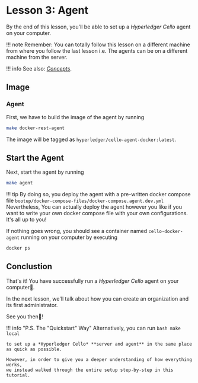 # Lesson 3: Agent

By the end of this lesson, you'll be able to set up a *Hyperledger Cello* agent on your computer.

!!! note
    Remember: You can totally follow this lesson on a different machine from where you follow the last lesson i.e.
    The agents can be on a different machine from the server.

!!! info
    See also: [*Concepts*](../concepts.md).

## Image
### Agent

First, we have to build the image of the agent by running

```bash
make docker-rest-agent
```

The image will be tagged as `hyperledger/cello-agent-docker:latest`.

## Start the Agent

Next, start the agent by running

```bash
make agent
```

!!! tip
    By doing so, you deploy the agent with a pre-written docker compose file `bootup/docker-compose-files/docker-compose.agent.dev.yml` Nevertheless, You can actually deploy the agent however you like if you want to write your own docker compose file with your own configurations. It's all up to you!

If nothing goes wrong, you should see a container named `cello-docker-agent` running on your computer by executing

```bash
docker ps
```

## Conclustion
That's it! You have successfully run a *Hyperledger Cello* agent on your computer🎉.

In the next lesson, we'll talk about how you can create an organization and its first administrator.

See you then👋!

!!! info "P.S. The "Quickstart" Way"
    Alternatively, you can run
    ```bash
    make local
    ```

    to set up a *Hyperledger Cello* **server and agent** in the same place as quick as possible.

    However, in order to give you a deeper understanding of how everything works, 
    we instead walked through the entire setup step-by-step in this tutorial.
